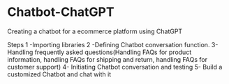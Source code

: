 # Chatbot-ChatGPT
Creating a chatbot for a ecommerce platform using ChatGPT

Steps
1 -Importing libraries
2 -Defining Chatbot conversation function.
3- Handling frequently asked questions(Handling FAQs for product information, handling FAQs for shipping and return, handling FAQs for customer support)
4- Initiating Chatbot conversation and testing
5- Build a customized Chatbot and chat with it
